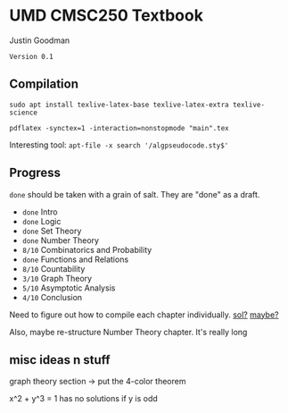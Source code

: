 # UMD CMSC250 Textbook

Justin Goodman

`Version 0.1`

## Compilation

```
sudo apt install texlive-latex-base texlive-latex-extra texlive-science

pdflatex -synctex=1 -interaction=nonstopmode "main".tex
```

Interesting tool: `apt-file -x search '/algpseudocode.sty$'`

## Progress

`done` should be taken with a grain of salt. They are "done" as a draft.

* `done` Intro
* `done` Logic
* `done` Set Theory
* `done` Number Theory
* `8/10` Combinatorics and Probability
* `done` Functions and Relations
* `8/10` Countability
* `3/10` Graph Theory
* `5/10` Asymptotic Analysis
* `4/10` Conclusion

Need to figure out how to compile each chapter individually. [sol?](https://tex.stackexchange.com/questions/31334/how-to-create-individual-chapter-pdfs-from-included-texs) [maybe?](https://tex.stackexchange.com/questions/231861/how-do-i-get-consecutive-section-numbering-for-an-entire-document-using-subfiles)

Also, maybe re-structure Number Theory chapter. It's really long

## misc ideas n stuff

graph theory section
-> put the 4-color theorem

x^2 + y^3 = 1 has no solutions if y is odd

